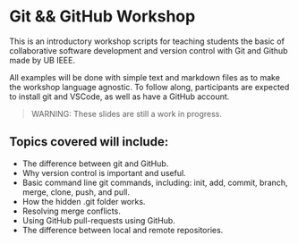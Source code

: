 # Git && GitHub Workshop

This is an introductory workshop scripts for teaching students the basic of collaborative software development and version control with Git and Github made by UB IEEE.

All examples will be done with simple text and markdown files as to make the workshop language agnostic. To follow along, participants are expected to install git and VSCode, as well as have a GitHub account. 

> WARNING: These slides are still a work in progress. 

## Topics covered will include:
- The difference between git and GitHub. 
- Why version control is important and useful.
- Basic command line git commands, including: init, add, commit, branch, merge, clone, push, and pull. 
- How the hidden .git folder works. 
- Resolving merge conflicts. 
- Using GitHub pull-requests using GitHub.
- The difference between local and remote repositories. 
